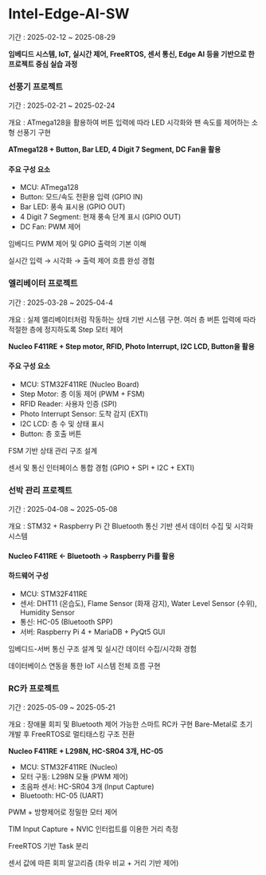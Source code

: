 # Intel-Edge-AI-SW
 
 기간 : 2025-02-12 ~ 2025-08-29

**임베디드 시스템, IoT, 실시간 제어, FreeRTOS, 센서 통신, Edge AI 등을 기반으로 한 프로젝트 중심 실습 과정**

### 선풍기 프로젝트

 기간 : 2025-02-21 ~ 2025-02-24

 개요 : ATmega128을 활용하여 버튼 입력에 따라 LED 시각화와 팬 속도를 제어하는 소형 선풍기 구현

**ATmega128 + Button, Bar LED, 4 Digit 7 Segment, DC Fan을 활용**

#### 주요 구성 요소
- MCU: ATmega128
- Button: 모드/속도 전환용 입력 (GPIO IN)
- Bar LED: 풍속 표시용 (GPIO OUT)
- 4 Digit 7 Segment: 현재 풍속 단계 표시 (GPIO OUT)
- DC Fan: PWM 제어

임베디드 PWM 제어 및 GPIO 출력의 기본 이해

실시간 입력 → 시각화 → 출력 제어 흐름 완성 경험

### 엘리베이터 프로젝트

 기간 : 2025-03-28 ~ 2025-04-4

 개요 : 실제 엘리베이터처럼 작동하는 상태 기반 시스템 구현. 여러 층 버튼 입력에 따라 적절한 층에 정지하도록 Step 모터 제어
 
**Nucleo F411RE + Step motor, RFID, Photo Interrupt, I2C LCD, Button을 활용**

#### 주요 구성 요소
- MCU: STM32F411RE (Nucleo Board)
- Step Motor: 층 이동 제어 (PWM + FSM)
- RFID Reader: 사용자 인증 (SPI)
- Photo Interrupt Sensor: 도착 감지 (EXTI)
- I2C LCD: 층 수 및 상태 표시
- Button: 층 호출 버튼

FSM 기반 상태 관리 구조 설계

센서 및 통신 인터페이스 통합 경험 (GPIO + SPI + I2C + EXTI)

### 선박 관리 프로젝트

 기간 : 2025-04-08 ~ 2025-05-08

 개요 : STM32 + Raspberry Pi 간 Bluetooth 통신 기반 센서 데이터 수집 및 시각화 시스템

#### Nucleo F411RE <- Bluetooth -> Raspberry Pi를 활용

#### 하드웨어 구성
- MCU: STM32F411RE
- 센서: DHT11 (온습도), Flame Sensor (화재 감지), Water Level Sensor (수위), Humidity Sensor
- 통신: HC-05 (Bluetooth SPP)
- 서버: Raspberry Pi 4 + MariaDB + PyQt5 GUI

임베디드-서버 통신 구조 설계 및 실시간 데이터 수집/시각화 경험

데이터베이스 연동을 통한 IoT 시스템 전체 흐름 구현

### RC카 프로젝트

 기간 : 2025-05-09 ~ 2025-05-21

 개요 : 장애물 회피 및 Bluetooth 제어 가능한 스마트 RC카 구현
 Bare-Metal로 초기 개발 후 FreeRTOS로 멀티태스킹 구조 전환

**Nucleo F411RE + L298N, HC-SR04 3개, HC-05**

- MCU: STM32F411RE (Nucleo)
- 모터 구동: L298N 모듈 (PWM 제어)
- 초음파 센서: HC-SR04 3개 (Input Capture)
- Bluetooth: HC-05 (UART)

PWM + 방향제어로 정밀한 모터 제어

TIM Input Capture + NVIC 인터럽트를 이용한 거리 측정

FreeRTOS 기반 Task 분리

센서 값에 따른 회피 알고리즘 (좌우 비교 + 거리 기반 제어)